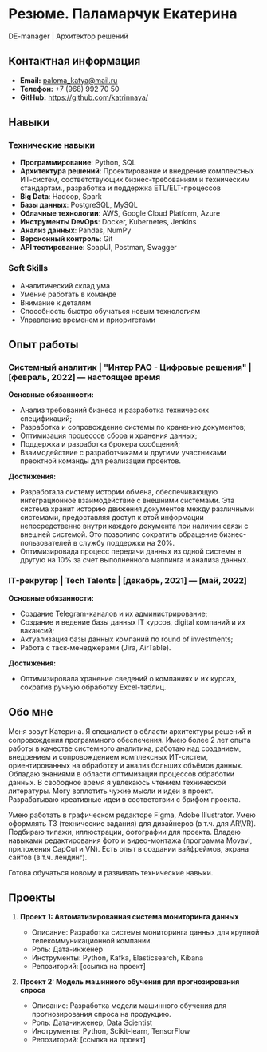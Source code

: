 # Резюме. Паламарчук Екатерина
DE-manager | Архитектор решений

## Контактная информация
- **Email:** paloma_katya@mail.ru
- **Телефон:** +7 (968) 992 70 50
- **GitHub:** https://github.com/katrinnaya/

## Навыки

### Технические навыки
- **Программирование**: Python, SQL
- **Архитектура решений**: Проектирование и внедрение комплексных ИТ-систем, соответствующих бизнес-требованиям и техническим стандартам., разработка и поддержка ETL/ELT-процессов
- **Big Data**: Hadoop, Spark
- **Базы данных**: PostgreSQL, MySQL
- **Облачные технологии**: AWS, Google Cloud Platform, Azure
- **Инструменты DevOps**: Docker, Kubernetes, Jenkins
- **Анализ данных**: Pandas, NumPy
- **Версионный контроль**: Git
- **API тестирование**: SoapUI, Postman, Swagger
  
### Soft Skills
- Аналитический склад ума
- Умение работать в команде
- Внимание к деталям
- Способность быстро обучаться новым технологиям
- Управление временем и приоритетами

## Опыт работы

### Системный аналитик | "Интер РАО - Цифровые решения" | [февраль, 2022] — настоящее время
**Основные обязанности:**
- Анализ требований бизнеса и разработка технических спецификаций;
- Разработка и сопровождение системы по хранению документов;
- Оптимизация процессов сбора и хранения данных;
- Поддержка и разработка брокера сообщений;
- Взаимодействие с разработчиками и другими участниками преоктной команды для реализации проектов. 

**Достижения:**
- Разработала систему истории обмена, обеспечивающую интеграционное взаимодействие с внешними системами. Эта система хранит историю движения документов между различными системами, предоставляя доступ к этой информации непосредственно внутри каждого документа при наличии связи с внешней системой. Это позволило сократить обращение бизнес-пользователей в службу поддержки на 20%. 
- Оптимизировада процесс передачи данных из одной системы в другую на 10% за счет выполненного маппинга и анализа данных. 

### IT-рекрутер | Tech Talents | [декабрь, 2021] — [май, 2022]
**Основные обязанности:**
- Создание Telegram-каналов и их администрирование;
- Создание и ведение базы данных IT курсов, digital компаний и их вакансий;
- Актуализация базы данных компаний по round of investments;
- Работа с таск-менеджерами (Jira, AirTable).

**Достижения:**
- Оптимизировала хранение сведений о компаниях и их курсах, сократив ручную обработку Excel-таблиц.

## Обо мне
Меня зовут Катерина. Я специалист в области архитектуры решений и сопровождения программного обеспечения. Имею более 2 лет опыта работы в качестве системного аналитика, работаю над созданием, внедрением и сопровождением комплексных ИТ-систем, ориентированных на обработку и анализ больших объёмов данных. Обладаю знаниями в области оптимизации процессов обработки данных. В свободное время я увлекаюсь чтением технической литературы. Могу воплотить чужие мысли и идеи в проект. Разрабатываю креативные идеи в соответствии с брифом проекта. 

Умею работать в графическом редакторе Figma, Adobe Illustrator. Умею оформлять ТЗ (технические задания) для дизайнеров (в т.ч. для AR\VR). Подбираю типажи, иллюстрации, фотографии для проекта. Владею навыками редактирования фото и видео-монтажа (программа Movavi, приложения CapCut и VN). Есть опыт в создании вайфреймов, экрана сайтов (в т.ч. лендинг).

Готова обучаться новому и развивать технические навыки. 

## Проекты
1. **Проект 1: Автоматизированная система мониторинга данных**
   - Описание: Разработка системы мониторинга данных для крупной телекоммуникационной компании.
   - Роль: Дата-инженер
   - Инструменты: Python, Kafka, Elasticsearch, Kibana
   - Репозиторий: [ссылка на проект]

2. **Проект 2: Модель машинного обучения для прогнозирования спроса**
   - Описание: Разработка модели машинного обучения для прогнозирования спроса на продукцию.
   - Роль: Дата-инженер, Data Scientist
   - Инструменты: Python, Scikit-learn, TensorFlow
   - Репозиторий: [ссылка на проект]
